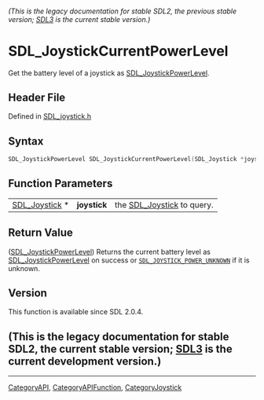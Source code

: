 ###### (This is the legacy documentation for stable SDL2, the previous stable version; [SDL3](https://wiki.libsdl.org/SDL3/) is the current stable version.)
# SDL_JoystickCurrentPowerLevel

Get the battery level of a joystick as [SDL_JoystickPowerLevel](SDL_JoystickPowerLevel).

## Header File

Defined in [SDL_joystick.h](https://github.com/libsdl-org/SDL/blob/SDL2/include/SDL_joystick.h)

## Syntax

```c
SDL_JoystickPowerLevel SDL_JoystickCurrentPowerLevel(SDL_Joystick *joystick);
```

## Function Parameters

|                                |              |                                            |
| ------------------------------ | ------------ | ------------------------------------------ |
| [SDL_Joystick](SDL_Joystick) * | **joystick** | the [SDL_Joystick](SDL_Joystick) to query. |

## Return Value

([SDL_JoystickPowerLevel](SDL_JoystickPowerLevel)) Returns the current
battery level as [SDL_JoystickPowerLevel](SDL_JoystickPowerLevel) on
success or [`SDL_JOYSTICK_POWER_UNKNOWN`](SDL_JOYSTICK_POWER_UNKNOWN) if it
is unknown.

## Version

This function is available since SDL 2.0.4.

## (This is the legacy documentation for stable SDL2, the current stable version; [SDL3](https://wiki.libsdl.org/SDL3/) is the current development version.)



----
[CategoryAPI](CategoryAPI), [CategoryAPIFunction](CategoryAPIFunction), [CategoryJoystick](CategoryJoystick)

